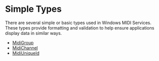 # Simple Types

There are several simple or basic types used in Windows MIDI Services. These types provide formatting and validation to help ensure applications display data in similar ways.

* [MidiGroup](./MidiGroup/)
* [MidiChannel](./MidiChannel/)
* [MidiUniqueId](./MidiUniqueId/)